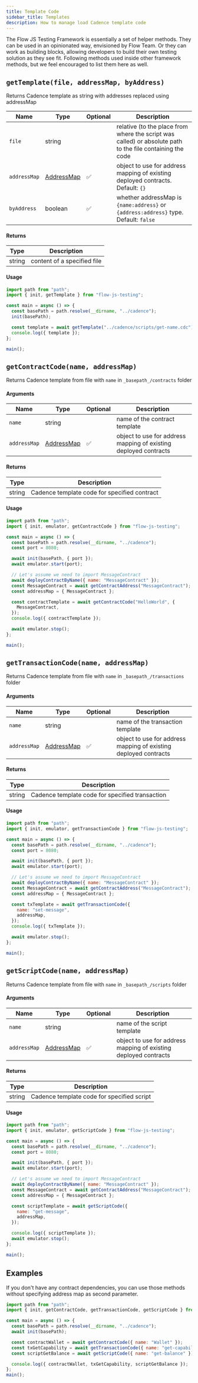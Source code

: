 ```yaml
---
title: Template Code
sidebar_title: Templates
description: How to manage load Cadence template code
---
```


The Flow JS Testing Framework is essentially a set of helper methods. They can be used in an
opinionated way, envisioned by Flow Team. Or they can work as building blocks, allowing developers to build their own
testing solution as they see fit. Following methods used inside other framework methods, but we feel encouraged to list
them here as well.

## `getTemplate(file, addressMap, byAddress)`

Returns Cadence template as string with addresses replaced using addressMap

| Name         | Type                           | Optional | Description                                                                                               |
| ------------ | ------------------------------ | -------- | --------------------------------------------------------------------------------------------------------- |
| `file`       | string                         |          | relative (to the place from where the script was called) or absolute path to the file containing the code |
| `addressMap` | [AddressMap](./api#addressmap) | ✅       | object to use for address mapping of existing deployed contracts. Default: `{}`                           |
| `byAddress`  | boolean                        | ✅       | whether addressMap is `{name:address}` or `{address:address}` type. Default: `false`                      |

#### Returns

| Type   | Description                 |
| ------ | --------------------------- |
| string | content of a specified file |

#### Usage

```javascript
import path from "path";
import { init, getTemplate } from "flow-js-testing";

const main = async () => {
  const basePath = path.resolve(__dirname, "../cadence");
  init(basePath);

  const template = await getTemplate("../cadence/scripts/get-name.cdc");
  console.log({ template });
};

main();
```

## `getContractCode(name, addressMap)`

Returns Cadence template from file with `name` in `_basepath_/contracts` folder

#### Arguments

| Name         | Type                           | Optional | Description                                                      |
| ------------ | ------------------------------ | -------- | ---------------------------------------------------------------- |
| `name`       | string                         |          | name of the contract template                                    |
| `addressMap` | [AddressMap](api.md#addressmap) | ✅       | object to use for address mapping of existing deployed contracts |

#### Returns

| Type   | Description                                  |
| ------ | -------------------------------------------- |
| string | Cadence template code for specified contract |

#### Usage

```javascript
import path from "path";
import { init, emulator, getContractCode } from "flow-js-testing";

const main = async () => {
  const basePath = path.resolve(__dirname, "../cadence");
  const port = 8080;

  await init(basePath, { port });
  await emulator.start(port);

  // Let's assume we need to import MessageContract
  await deployContractByName({ name: "MessageContract" });
  const MessageContract = await getContractAddress("MessageContract");
  const addressMap = { MessageContract };

  const contractTemplate = await getContractCode("HelloWorld", {
    MessageContract,
  });
  console.log({ contractTemplate });

  await emulator.stop();
};

main();
```

## `getTransactionCode(name, addressMap)`

Returns Cadence template from file with `name` in `_basepath_/transactions` folder

#### Arguments

| Name         | Type                           | Optional | Description                                                      |
| ------------ | ------------------------------ | -------- | ---------------------------------------------------------------- |
| `name`       | string                         |          | name of the transaction template                                 |
| `addressMap` | [AddressMap](api.md#addressmap) | ✅       | object to use for address mapping of existing deployed contracts |

#### Returns

| Type   | Description                                     |
| ------ | ----------------------------------------------- |
| string | Cadence template code for specified transaction |

#### Usage

```javascript
import path from "path";
import { init, emulator, getTransactionCode } from "flow-js-testing";

const main = async () => {
  const basePath = path.resolve(__dirname, "../cadence");
  const port = 8080;

  await init(basePath, { port });
  await emulator.start(port);

  // Let's assume we need to import MessageContract
  await deployContractByName({ name: "MessageContract" });
  const MessageContract = await getContractAddress("MessageContract");
  const addressMap = { MessageContract };

  const txTemplate = await getTransactionCode({
    name: "set-message",
    addressMap,
  });
  console.log({ txTemplate });

  await emulator.stop();
};

main();
```

## `getScriptCode(name, addressMap)`

Returns Cadence template from file with `name` in `_basepath_/scripts` folder

#### Arguments

| Name         | Type                           | Optional | Description                                                      |
| ------------ | ------------------------------ | -------- | ---------------------------------------------------------------- |
| `name`       | string                         |          | name of the script template                                      |
| `addressMap` | [AddressMap](api.md#addressmap) | ✅       | object to use for address mapping of existing deployed contracts |

#### Returns

| Type   | Description                                |
| ------ | ------------------------------------------ |
| string | Cadence template code for specified script |

#### Usage

```javascript
import path from "path";
import { init, emulator, getScriptCode } from "flow-js-testing";

const main = async () => {
  const basePath = path.resolve(__dirname, "../cadence");
  const port = 8080;

  await init(basePath, { port });
  await emulator.start(port);

  // Let's assume we need to import MessageContract
  await deployContractByName({ name: "MessageContract" });
  const MessageContract = await getContractAddress("MessageContract");
  const addressMap = { MessageContract };

  const scriptTemplate = await getScriptCode({
    name: "get-message",
    addressMap,
  });

  console.log({ scriptTemplate });
  await emulator.stop();
};

main();
```

## Examples

If you don't have any contract dependencies, you can use those methods without specifying address map as second parameter.

```javascript
import path from "path";
import { init, getContractCode, getTransactionCode, getScriptCode } from "flow-js-testing";

const main = async () => {
  const basePath = path.resolve(__dirname, "../cadence");
  await init(basePath);

  const contractWallet = await getContractCode({ name: "Wallet" });
  const txGetCapability = await getTransactionCode({ name: "get-capability" });
  const scriptGetBalance = await getScriptCode({ name: "get-balance" });

  console.log({ contractWallet, txGetCapability, scriptGetBalance });
};
main();
```
